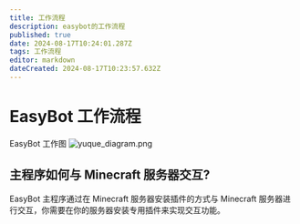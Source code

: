 ```yaml
---
title: 工作流程
description: easybot的工作流程
published: true
date: 2024-08-17T10:24:01.287Z
tags: 工作流程
editor: markdown
dateCreated: 2024-08-17T10:23:57.632Z
---
```


# EasyBot 工作流程

EasyBot 工作图
![yuque_diagram.png](/yuque_diagram.png)

## 主程序如何与 Minecraft 服务器交互?

EasyBot 主程序通过在 Minecraft 服务器安装插件的方式与 Minecraft 服务器进行交互，你需要在你的服务器安装专用插件来实现交互功能。
